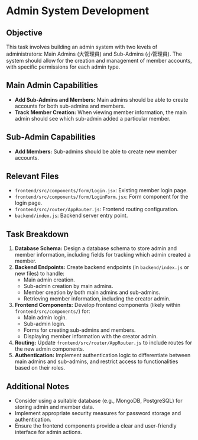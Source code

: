 # Admin System Development

## Objective

This task involves building an admin system with two levels of administrators:
Main Admins (大管理員) and Sub-Admins (小管理員). The system should allow for
the creation and management of member accounts, with specific permissions for
each admin type.

## Main Admin Capabilities

- **Add Sub-Admins and Members:** Main admins should be able to create accounts
  for both sub-admins and members.
- **Track Member Creation:** When viewing member information, the main admin
  should see which sub-admin added a particular member.

## Sub-Admin Capabilities

- **Add Members:** Sub-admins should be able to create new member accounts.

## Relevant Files

- `frontend/src/components/form/Login.jsx`: Existing member login page.
- `frontend/src/components/form/LoginForm.jsx`: Form component for the login
  page.
- `frontend/src/router/AppRouter.js`: Frontend routing configuration.
- `backend/index.js`: Backend server entry point.

## Task Breakdown

1. **Database Schema:** Design a database schema to store admin and member
   information, including fields for tracking which admin created a member.
2. **Backend Endpoints:** Create backend endpoints (in `backend/index.js` or new
   files) to handle:
   - Main admin creation.
   - Sub-admin creation by main admins.
   - Member creation by both main admins and sub-admins.
   - Retrieving member information, including the creator admin.
3. **Frontend Components:** Develop frontend components (likely within
   `frontend/src/components/`) for:
   - Main admin login.
   - Sub-admin login.
   - Forms for creating sub-admins and members.
   - Displaying member information with the creator admin.
4. **Routing:** Update `frontend/src/router/AppRouter.js` to include routes for
   the new admin components.
5. **Authentication:** Implement authentication logic to differentiate between
   main admins and sub-admins, and restrict access to functionalities based on
   their roles.

## Additional Notes

- Consider using a suitable database (e.g., MongoDB, PostgreSQL) for storing
  admin and member data.
- Implement appropriate security measures for password storage and
  authentication.
- Ensure the frontend components provide a clear and user-friendly interface for
  admin actions.
